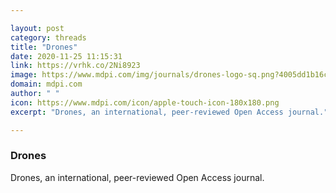 ```yaml
---

layout: post
category: threads
title: "Drones"
date: 2020-11-25 11:15:31
link: https://vrhk.co/2Ni8923
image: https://www.mdpi.com/img/journals/drones-logo-sq.png?4005dd1b16cf5ff5
domain: mdpi.com
author: " "
icon: https://www.mdpi.com/icon/apple-touch-icon-180x180.png
excerpt: "Drones, an international, peer-reviewed Open Access journal."

---
```


### Drones

Drones, an international, peer-reviewed Open Access journal.